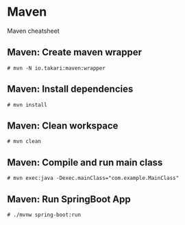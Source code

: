 # Maven

Maven cheatsheet

## Maven: Create maven wrapper

```console
# mvn -N io.takari:maven:wrapper
```

## Maven: Install dependencies

```console
# mvn install
```

## Maven: Clean workspace

```console
# mvn clean
```

## Maven: Compile and run main class

```console
# mvn exec:java -Dexec.mainClass="com.example.MainClass"
```

## Maven: Run SpringBoot App

```console
# ./mvnw spring-boot:run
```
